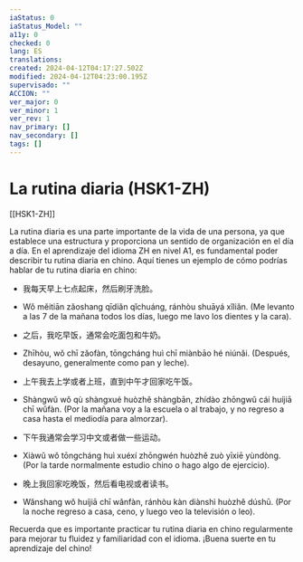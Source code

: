 ```yaml
---
iaStatus: 0
iaStatus_Model: ""
a11y: 0
checked: 0
lang: ES
translations: 
created: 2024-04-12T04:17:27.502Z
modified: 2024-04-12T04:23:00.195Z
supervisado: ""
ACCION: ""
ver_major: 0
ver_minor: 1
ver_rev: 1
nav_primary: []
nav_secondary: []
tags: []
---
```

# La rutina diaria (HSK1-ZH)

[[HSK1-ZH]]

La rutina diaria es una parte importante de la vida de una persona, ya que establece una estructura y proporciona un sentido de organización en el día a día. En el aprendizaje del idioma ZH en nivel A1, es fundamental poder describir tu rutina diaria en chino. Aquí tienes un ejemplo de cómo podrías hablar de tu rutina diaria en chino:

- 我每天早上七点起床，然后刷牙洗脸。
- Wǒ měitiān zǎoshang qīdiǎn qǐchuáng, ránhòu shuāyá xǐliǎn. (Me levanto a las 7 de la mañana todos los días, luego me lavo los dientes y la cara).

- 之后，我吃早饭，通常会吃面包和牛奶。
- Zhīhòu, wǒ chī zǎofàn, tōngcháng huì chī miànbāo hé niúnǎi. (Después, desayuno, generalmente como pan y leche).

- 上午我去上学或者上班，直到中午才回家吃午饭。
- Shàngwǔ wǒ qù shàngxué huòzhě shàngbān, zhídào zhōngwǔ cái huíjiā chī wǔfàn. (Por la mañana voy a la escuela o al trabajo, y no regreso a casa hasta el mediodía para almorzar).

- 下午我通常会学习中文或者做一些运动。
- Xiàwǔ wǒ tōngcháng huì xuéxí zhōngwén huòzhě zuò yīxiē yùndòng. (Por la tarde normalmente estudio chino o hago algo de ejercicio).

- 晚上我回家吃晚饭，然后看电视或者读书。
- Wǎnshang wǒ huíjiā chī wǎnfàn, ránhòu kàn diànshì huòzhě dúshū. (Por la noche regreso a casa, ceno, y luego veo la televisión o leo).

Recuerda que es importante practicar tu rutina diaria en chino regularmente para mejorar tu fluidez y familiaridad con el idioma. ¡Buena suerte en tu aprendizaje del chino!
